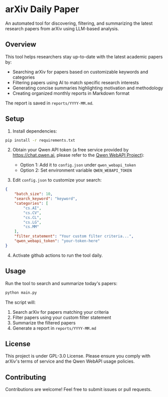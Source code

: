 # arXiv Daily Paper

An automated tool for discovering, filtering, and summarizing the latest research papers from arXiv using LLM-based analysis.

## Overview

This tool helps researchers stay up-to-date with the latest academic papers by:
- Searching arXiv for papers based on customizable keywords and categories
- Filtering papers using AI to match specific research interests
- Generating concise summaries highlighting motivation and methodology
- Creating organized monthly reports in Markdown format

The report is saved in `reports/YYYY-MM.md`.

## Setup

1. Install dependencies:
```bash
pip install -r requirements.txt
```

2. Obtain your Qwen API token (a free service provided by https://chat.qwen.ai, please refer to the [Qwen WebAPI Project](https://github.com/starreeze/qwen-webapi)):
   - Option 1: Add it to `config.json` under `qwen_webapi_token`
   - Option 2: Set environment variable `QWEN_WEBAPI_TOKEN`

3. Edit `config.json` to customize your search:

```json
{
    "batch_size": 10,
    "search_keyword": "keyword",
    "categories": [
        "cs.AI",
        "cs.CV",
        "cs.CL",
        "cs.LG",
        "cs.MM"
    ],
    "filter_statement": "Your custom filter criteria...",
    "qwen_webapi_token": "your-token-here"
}
```

4. Activate github actions to run the tool daily.

## Usage

Run the tool to search and summarize today's papers:

```bash
python main.py
```

The script will:
1. Search arXiv for papers matching your criteria
2. Filter papers using your custom filter statement
3. Summarize the filtered papers
4. Generate a report in `reports/YYYY-MM.md`

## License

This project is under GPL-3.0 License. Please ensure you comply with arXiv's terms of service and the Qwen WebAPI usage policies.

## Contributing

Contributions are welcome! Feel free to submit issues or pull requests.
